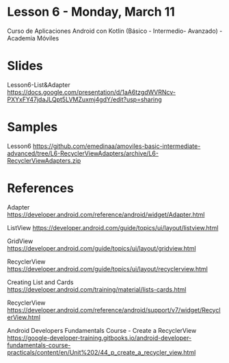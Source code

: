 # Lesson 6 - Monday, March 11
Curso de Aplicaciones Android con Kotlin (Básico - Intermedio- Avanzado) - Academia Móviles 

# Slides

Lesson6-List&Adapter https://docs.google.com/presentation/d/1aA6tzgdWVRNcv-PXYxFY47jdaJLQpt5LVMZuxmj4gdY/edit?usp=sharing

# Samples

Lesson6 https://github.com/emedinaa/amoviles-basic-intermediate-advanced/tree/L6-RecyclerViewAdapters/archive/L6-RecyclerViewAdapters.zip

# References

Adapter https://developer.android.com/reference/android/widget/Adapter.html

ListView https://developer.android.com/guide/topics/ui/layout/listview.html

GridView https://developer.android.com/guide/topics/ui/layout/gridview.html

RecyclerView https://developer.android.com/guide/topics/ui/layout/recyclerview.html

Creating List and Cards https://developer.android.com/training/material/lists-cards.html

RecyclerView https://developer.android.com/reference/android/support/v7/widget/RecyclerView.html

Android Developers Fundamentals Course - Create a RecyclerView https://google-developer-training.gitbooks.io/android-developer-fundamentals-course-practicals/content/en/Unit%202/44_p_create_a_recycler_view.html

